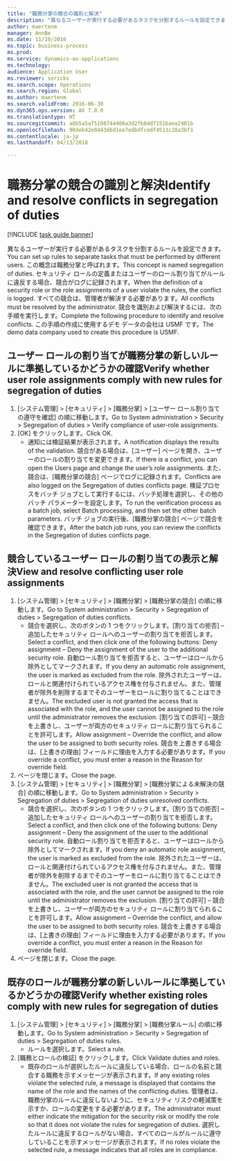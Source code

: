 ```yaml
--- 
title: "職務分掌の競合の識別と解決"
description: "異なるユーザーが実行する必要があるタスクを分割するルールを設定できます。"
author: maertenm
manager: AnnBe
ms.date: 11/10/2016
ms.topic: business-process
ms.prod: 
ms.service: dynamics-ax-applications
ms.technology: 
audience: Application User
ms.reviewer: sericks
ms.search.scope: Operations
ms.search.region: Global
ms.author: maertenm
ms.search.validFrom: 2016-06-30
ms.dyn365.ops.version: AX 7.0.0
ms.translationtype: HT
ms.sourcegitcommit: a8b5a5af5108744406a3d2fb84d7151baea2481b
ms.openlocfilehash: 90deb42e8443d6d1ee7edbdfcedf4513c28a3bf1
ms.contentlocale: ja-jp
ms.lasthandoff: 04/13/2018

---
```

# <a name="identify-and-resolve-conflicts-in-segregation-of-duties"></a><span data-ttu-id="9f2d4-103">職務分掌の競合の識別と解決</span><span class="sxs-lookup"><span data-stu-id="9f2d4-103">Identify and resolve conflicts in segregation of duties</span></span>

[!INCLUDE [task guide banner](../../includes/task-guide-banner.md)]

<span data-ttu-id="9f2d4-104">異なるユーザーが実行する必要があるタスクを分割するルールを設定できます。</span><span class="sxs-lookup"><span data-stu-id="9f2d4-104">You can set up rules to separate tasks that must be performed by different users.</span></span> <span data-ttu-id="9f2d4-105">この概念は職務分掌と呼ばれます。</span><span class="sxs-lookup"><span data-stu-id="9f2d4-105">This concept is named segregation of duties.</span></span> <span data-ttu-id="9f2d4-106">セキュリティ ロールの定義またはユーザーのロール割り当てがルールに違反する場合、競合がログに記録されます。</span><span class="sxs-lookup"><span data-stu-id="9f2d4-106">When the definition of a security role or the role assignments of a user violate the rules, the conflict is logged.</span></span> <span data-ttu-id="9f2d4-107">すべての競合は、管理者が解決する必要があります。</span><span class="sxs-lookup"><span data-stu-id="9f2d4-107">All conflicts must be resolved by the administrator.</span></span> <span data-ttu-id="9f2d4-108">競合を識別および解決するには、次の手順を実行します。</span><span class="sxs-lookup"><span data-stu-id="9f2d4-108">Complete the following procedure to identify and resolve conflicts.</span></span> <span data-ttu-id="9f2d4-109">この手順の作成に使用するデモ データの会社は USMF です。</span><span class="sxs-lookup"><span data-stu-id="9f2d4-109">The demo data company used to create this procedure is USMF.</span></span>


## <a name="verify-whether-user-role-assignments-comply-with-new-rules-for-segregation-of-duties"></a><span data-ttu-id="9f2d4-110">ユーザー ロールの割り当てが職務分掌の新しいルールに準拠しているかどうかの確認</span><span class="sxs-lookup"><span data-stu-id="9f2d4-110">Verify whether user role assignments comply with new rules for segregation of duties</span></span>
1. <span data-ttu-id="9f2d4-111">[システム管理] > [セキュリティ] > [職務分掌] > [ユーザー ロール割り当ての遵守を確認] の順に移動します。</span><span class="sxs-lookup"><span data-stu-id="9f2d4-111">Go to System administration > Security > Segregation of duties > Verify compliance of user-role assignments.</span></span>
2. <span data-ttu-id="9f2d4-112">[OK] をクリックします。</span><span class="sxs-lookup"><span data-stu-id="9f2d4-112">Click OK.</span></span>
    * <span data-ttu-id="9f2d4-113">通知には検証結果が表示されます。</span><span class="sxs-lookup"><span data-stu-id="9f2d4-113">A notification displays the results of the validation.</span></span>     <span data-ttu-id="9f2d4-114">競合がある場合は、[ユーザー] ページを開き、ユーザーのロールの割り当てを変更できます。</span><span class="sxs-lookup"><span data-stu-id="9f2d4-114">If there is a conflict, you can open the Users page and change the user’s role assignments.</span></span> <span data-ttu-id="9f2d4-115">また、競合は、[職務分掌の競合] ページでログに記録されます。</span><span class="sxs-lookup"><span data-stu-id="9f2d4-115">Conflicts are also logged on the Segregation of duties conflicts page.</span></span>     <span data-ttu-id="9f2d4-116">検証プロセスをバッチ ジョブとして実行するには、バッチ処理を選択し、その他のバッチ パラメーターを設定します。</span><span class="sxs-lookup"><span data-stu-id="9f2d4-116">To run the verification process as a batch job, select Batch processing, and then set the other batch parameters.</span></span> <span data-ttu-id="9f2d4-117">バッチ ジョブの実行後、[職務分掌の競合] ページで競合を確認できます。</span><span class="sxs-lookup"><span data-stu-id="9f2d4-117">After the batch job runs, you can review the conflicts in the Segregation of duties conflicts page.</span></span>  

## <a name="view-and-resolve-conflicting-user-role-assignments"></a><span data-ttu-id="9f2d4-118">競合しているユーザー ロールの割り当ての表示と解決</span><span class="sxs-lookup"><span data-stu-id="9f2d4-118">View and resolve conflicting user role assignments</span></span>
1. <span data-ttu-id="9f2d4-119">[システム管理] > [セキュリティ] > [職務分掌] > [職務分掌の競合] の順に移動します。</span><span class="sxs-lookup"><span data-stu-id="9f2d4-119">Go to System administration > Security > Segregation of duties > Segregation of duties conflicts.</span></span>
    * <span data-ttu-id="9f2d4-120">競合を選択し、次のボタンの 1 つをクリックします。[割り当ての拒否] – 追加したセキュリティ ロールへのユーザーの割り当てを拒否します。</span><span class="sxs-lookup"><span data-stu-id="9f2d4-120">Select a conflict, and then click one of the following buttons:     Deny assignment – Deny the assignment of the user to the additional security role.</span></span> <span data-ttu-id="9f2d4-121">自動ロール割り当てを拒否すると、ユーザーはロールから除外としてマークされます。</span><span class="sxs-lookup"><span data-stu-id="9f2d4-121">If you deny an automatic role assignment, the user is marked as excluded from the role.</span></span> <span data-ttu-id="9f2d4-122">除外されたユーザーは、ロールと関連付けられているアクセス権を付与されません。また、管理者が除外を削除するまでそのユーザーをロールに割り当てることはできません。</span><span class="sxs-lookup"><span data-stu-id="9f2d4-122">The excluded user is not granted the access that is associated with the role, and the user cannot be assigned to the role until the administrator removes the exclusion.</span></span>     <span data-ttu-id="9f2d4-123">[割り当ての許可] – 競合を上書きし、ユーザーが両方のセキュリティ ロールに割り当てられることを許可します。</span><span class="sxs-lookup"><span data-stu-id="9f2d4-123">Allow assignment – Override the conflict, and allow the user to be assigned to both security roles.</span></span> <span data-ttu-id="9f2d4-124">競合を上書きする場合は、[上書きの理由] フィールドに理由を入力する必要があります。</span><span class="sxs-lookup"><span data-stu-id="9f2d4-124">If you override a conflict, you must enter a reason in the Reason for override field.</span></span>  
2. <span data-ttu-id="9f2d4-125">ページを閉じます。</span><span class="sxs-lookup"><span data-stu-id="9f2d4-125">Close the page.</span></span>
3. <span data-ttu-id="9f2d4-126">[システム管理] > [セキュリティ] > [職務分掌] > [職務分掌による未解決の競合] の順に移動します。</span><span class="sxs-lookup"><span data-stu-id="9f2d4-126">Go to System administration > Security > Segregation of duties > Segregation of duties unresolved conflicts.</span></span>
    * <span data-ttu-id="9f2d4-127">競合を選択し、次のボタンの 1 つをクリックします。[割り当ての拒否] – 追加したセキュリティ ロールへのユーザーの割り当てを拒否します。</span><span class="sxs-lookup"><span data-stu-id="9f2d4-127">Select a conflict, and then click one of the following buttons:     Deny assignment – Deny the assignment of the user to the additional security role.</span></span> <span data-ttu-id="9f2d4-128">自動ロール割り当てを拒否すると、ユーザーはロールから除外としてマークされます。</span><span class="sxs-lookup"><span data-stu-id="9f2d4-128">If you deny an automatic role assignment, the user is marked as excluded from the role.</span></span> <span data-ttu-id="9f2d4-129">除外されたユーザーは、ロールと関連付けられているアクセス権を付与されません。また、管理者が除外を削除するまでそのユーザーをロールに割り当てることはできません。</span><span class="sxs-lookup"><span data-stu-id="9f2d4-129">The excluded user is not granted the access that is associated with the role, and the user cannot be assigned to the role until the administrator removes the exclusion.</span></span>     <span data-ttu-id="9f2d4-130">[割り当ての許可] – 競合を上書きし、ユーザーが両方のセキュリティ ロールに割り当てられることを許可します。</span><span class="sxs-lookup"><span data-stu-id="9f2d4-130">Allow assignment – Override the conflict, and allow the user to be assigned to both security roles.</span></span> <span data-ttu-id="9f2d4-131">競合を上書きする場合は、[上書きの理由] フィールドに理由を入力する必要があります。</span><span class="sxs-lookup"><span data-stu-id="9f2d4-131">If you override a conflict, you must enter a reason in the Reason for override field.</span></span>    
4. <span data-ttu-id="9f2d4-132">ページを閉じます。</span><span class="sxs-lookup"><span data-stu-id="9f2d4-132">Close the page.</span></span>

## <a name="verify-whether-existing-roles-comply-with-new-rules-for-segregation-of-duties"></a><span data-ttu-id="9f2d4-133">既存のロールが職務分掌の新しいルールに準拠しているかどうかの確認</span><span class="sxs-lookup"><span data-stu-id="9f2d4-133">Verify whether existing roles comply with new rules for segregation of duties</span></span>
1. <span data-ttu-id="9f2d4-134">[システム管理] > [セキュリティ] > [職務分掌] > [職務分掌ルール] の順に移動します。</span><span class="sxs-lookup"><span data-stu-id="9f2d4-134">Go to System administration > Security > Segregation of duties > Segregation of duties rules.</span></span>
    * <span data-ttu-id="9f2d4-135">ルールを選択します。</span><span class="sxs-lookup"><span data-stu-id="9f2d4-135">Select a rule.</span></span>  
2. <span data-ttu-id="9f2d4-136">[職務とロールの検証] をクリックします。</span><span class="sxs-lookup"><span data-stu-id="9f2d4-136">Click Validate duties and roles.</span></span>
    * <span data-ttu-id="9f2d4-137">既存のロールが選択したルールに違反している場合、ロールの名前と競合する職務を示すメッセージが表示されます。</span><span class="sxs-lookup"><span data-stu-id="9f2d4-137">If any existing roles violate the selected rule, a message is displayed that contains the name of the role and the names of the conflicting duties.</span></span> <span data-ttu-id="9f2d4-138">管理者は、職務分掌のルールに違反しないように、セキュリティ リスクの軽減策を示すか、ロールの変更をする必要があります。</span><span class="sxs-lookup"><span data-stu-id="9f2d4-138">The administrator must either indicate the mitigation for the security risk or modify the role so that it does not violate the rules for segregation of duties.</span></span>     <span data-ttu-id="9f2d4-139">選択したルールに違反するロールがない場合、すべてのロールがルールに遵守していることを示すメッセージが表示されます。</span><span class="sxs-lookup"><span data-stu-id="9f2d4-139">If no roles violate the selected rule, a message indicates that all roles are in compliance.</span></span>  



